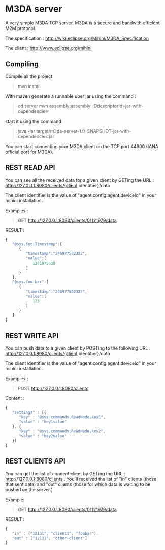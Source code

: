 M3DA server
===========

A very simple M3DA TCP server. M3DA is a secure and bandwith efficient M2M protocol.

The specification : http://wiki.eclipse.org/Mihini/M3DA_Specification

The client : http://www.eclipse.org/mihini

Compiling 
---------

Compile all the project

> mvn install

With maven generate a runnable uber jar using the command :

> cd server
> mvn assembly:assembly -DdescriptorId=jar-with-dependencies
 

start it using the command 

> java -jar target/m3da-server-1.0-SNAPSHOT-jar-with-dependencies.jar

You can start connecting your M3DA client on the TCP port 44900 (IANA official port for M3DA).

REST READ API
--------

You can see all the received data for a given client by GETing the URL : http://127.0.0.1:8080/clients/{client identifier}/data
 
The client identifier is the value of "agent.config.agent.deviceId" in your mihini installation.

Examples : 
> GET http://127.0.0.1:8080/clients/01121979/data

RESULT : 
 
```javascript
{
   "@sys.foo.Timestamp":[
      {
         "timestamp":"246977562322",
         "value":[
            1361975530
         ]
      }
   ],
   "@sys.foo.bar":[
      {
         "timestamp":"246977562322",
         "value":[
            123
         ]
      }
   ]
}
```

REST WRITE API
--------

You can push data to a given client by POSTing to the following URL : http://127.0.0.1:8080/clients/{client identifier}/data
 
The client identifier is the value of "agent.config.agent.deviceId" in your mihini installation.

Examples : 
> POST  http://127.0.0.1:8080/clients

Content  : 
 
```javascript
{
   "settings" : [{
      "key" : "@sys.commands.ReadNode.key1",
      "value" : "key1value"
   }, {
      "key" : "@sys.commands.ReadNode.key2",
      "value" : "key2value"   
   }]
}
```

REST CLIENTS API
--------

You can get the list of connect client by GETing the URL : http://127.0.0.1:8080/clients . 
You'll received the list of "in" clients (those that sent data) and "out" clients (those for which data is waiting to be pushed on the server.) 

Example:
> GET  http://127.0.0.1:8080/clients/01121979/data

RESULT : 
```javascript
{
   "in" : ["12131", "client1", "foobar"],
   "out" : ["12131", "other-client"]
}
```



